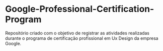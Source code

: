 # Google-Professional-Certification-Program
Repositório criado com o objetivo de registrar as atividades realizadas durante o programa de certificação profissional em Ux Design da empresa Google.
